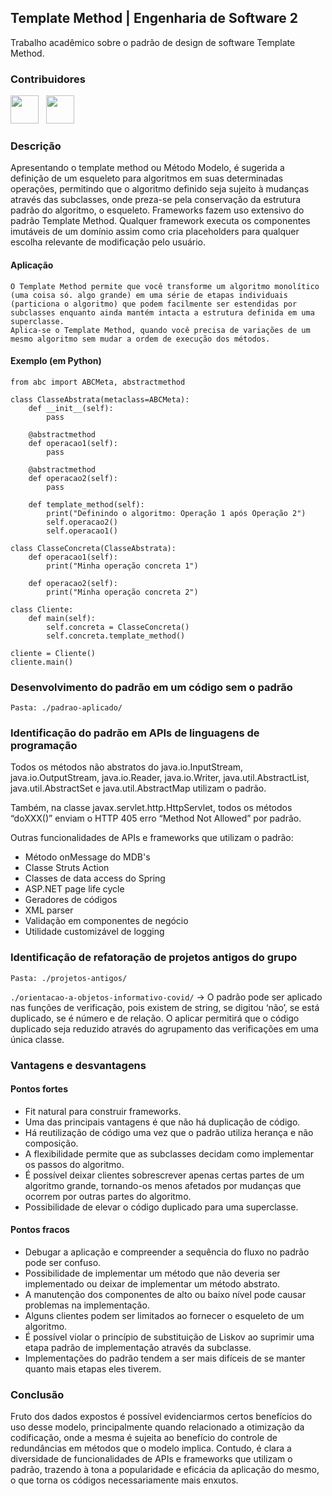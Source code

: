 ## Template Method | Engenharia de Software 2 
Trabalho acadêmico sobre o padrão de design de software Template Method.

### Contribuidores
<a href="github.com/vitormlps"><img src="https://github.com/vitormlps.png" width="45" height="45"></a> &nbsp;
<a href="github.com/SAULvaRGAS88"><img src="https://github.com/SAULvaRGAS88.png" width="45" height="45"></a> &nbsp;

### Descrição
Apresentando o template method ou Método Modelo, é sugerida a definição de um esqueleto para algoritmos em suas determinadas operações, permitindo que o algoritmo definido seja sujeito à mudanças através das subclasses, onde preza-se pela conservação da estrutura padrão do algoritmo, o esqueleto.
Frameworks fazem uso extensivo do padrão Template Method. Qualquer framework executa os componentes imutáveis de um domínio assim como cria placeholders para qualquer escolha relevante de modificação pelo usuário.

#### Aplicação
	O Template Method permite que você transforme um algoritmo monolítico (uma coisa só. algo grande) em uma série de etapas individuais (particiona o algoritmo) que podem facilmente ser estendidas por subclasses enquanto ainda mantém intacta a estrutura definida em uma superclasse.
	Aplica-se o Template Method, quando você precisa de variações de um mesmo algoritmo sem mudar a ordem de execução dos métodos.

#### Exemplo (em Python)
```
from abc import ABCMeta, abstractmethod

class ClasseAbstrata(metaclass=ABCMeta):
    def __init__(self):
        pass

    @abstractmethod
    def operacao1(self):
        pass

    @abstractmethod
    def operacao2(self):
        pass

    def template_method(self):
        print("Definindo o algoritmo: Operação 1 após Operação 2")
        self.operacao2()
        self.operacao1()

class ClasseConcreta(ClasseAbstrata):
    def operacao1(self):
        print("Minha operação concreta 1")

    def operacao2(self):
        print("Minha operação concreta 2")

class Cliente:
    def main(self):
        self.concreta = ClasseConcreta()
        self.concreta.template_method()

cliente = Cliente()
cliente.main()
```

### Desenvolvimento do padrão em um código sem o padrão

`Pasta: ./padrao-aplicado/`

### Identificação do padrão em APIs de linguagens de programação
Todos os métodos não abstratos do java.io.InputStream, java.io.OutputStream, java.io.Reader, java.io.Writer, java.util.AbstractList, java.util.AbstractSet e java.util.AbstractMap utilizam o padrão.

Também, na classe javax.servlet.http.HttpServlet, todos os métodos “doXXX()” enviam o HTTP 405 erro “Method Not Allowed” por padrão. 

Outras funcionalidades de APIs e frameworks que utilizam o padrão:
- Método onMessage do MDB's
- Classe Struts Action
- Classes de data access do Spring
- ASP.NET page life cycle
- Geradores de códigos
- XML parser
- Validação em componentes de negócio
- Utilidade customizável de logging

### Identificação de refatoração de projetos antigos do grupo

`Pasta: ./projetos-antigos/`

`./orientacao-a-objetos-informativo-covid/` → O padrão pode ser aplicado nas funções de verificação, pois existem de string, se digitou ‘não’, se está duplicado, se é número e de relação. O aplicar permitirá que o código duplicado seja reduzido através do agrupamento das verificações em uma única classe.

### Vantagens e desvantagens
#### Pontos fortes
- Fit natural para construir frameworks.
- Uma das principais vantagens é que não há duplicação de código.
- Há reutilização de código uma vez que o padrão utiliza herança e não composição.
- A flexibilidade permite que as subclasses decidam como implementar os passos do algoritmo.
- É possível deixar clientes sobrescrever apenas certas partes de um algoritmo grande, tornando-os menos afetados por mudanças que ocorrem por outras partes do algoritmo.
- Possibilidade de elevar o código duplicado para uma superclasse.

#### Pontos fracos
- Debugar a aplicação e compreender a sequência do fluxo no padrão pode ser confuso. 
- Possibilidade de implementar um método que não deveria ser implementado ou deixar de implementar um método abstrato.
- A manutenção dos componentes de alto ou baixo nível pode causar problemas na implementação.
- Alguns clientes podem ser limitados ao fornecer o esqueleto de um algoritmo.
- É possível violar o princípio de substituição de Liskov ao suprimir uma etapa padrão de implementação através da subclasse.
- Implementações do padrão tendem a ser mais difíceis de se manter quanto mais etapas eles tiverem.

### Conclusão
Fruto dos dados expostos é possível evidenciarmos certos benefícios do uso desse modelo, principalmente quando relacionado a otimização da codificação, onde a mesma é sujeita ao benefício do controle de redundâncias em métodos que o modelo implica.
Contudo, é clara a diversidade de funcionalidades de APIs e frameworks que utilizam o padrão, trazendo à tona a popularidade e eficácia da aplicação do mesmo, o que torna os códigos necessariamente mais enxutos.
